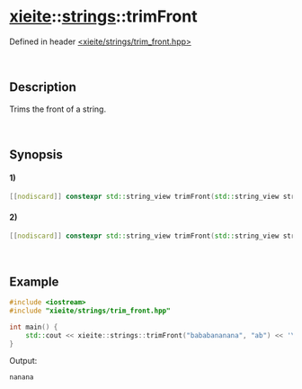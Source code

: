 # [xieite](../../xieite.md)\:\:[strings](../../strings.md)\:\:trimFront
Defined in header [<xieite/strings/trim_front.hpp>](../../../include/xieite/strings/trim_front.hpp)

&nbsp;

## Description
Trims the front of a string.

&nbsp;

## Synopsis
#### 1)
```cpp
[[nodiscard]] constexpr std::string_view trimFront(std::string_view string, char character) noexcept;
```
#### 2)
```cpp
[[nodiscard]] constexpr std::string_view trimFront(std::string_view string, std::string_view characters) noexcept;
```

&nbsp;

## Example
```cpp
#include <iostream>
#include "xieite/strings/trim_front.hpp"

int main() {
    std::cout << xieite::strings::trimFront("bababananana", "ab") << '\n';
}
```
Output:
```
nanana
```
